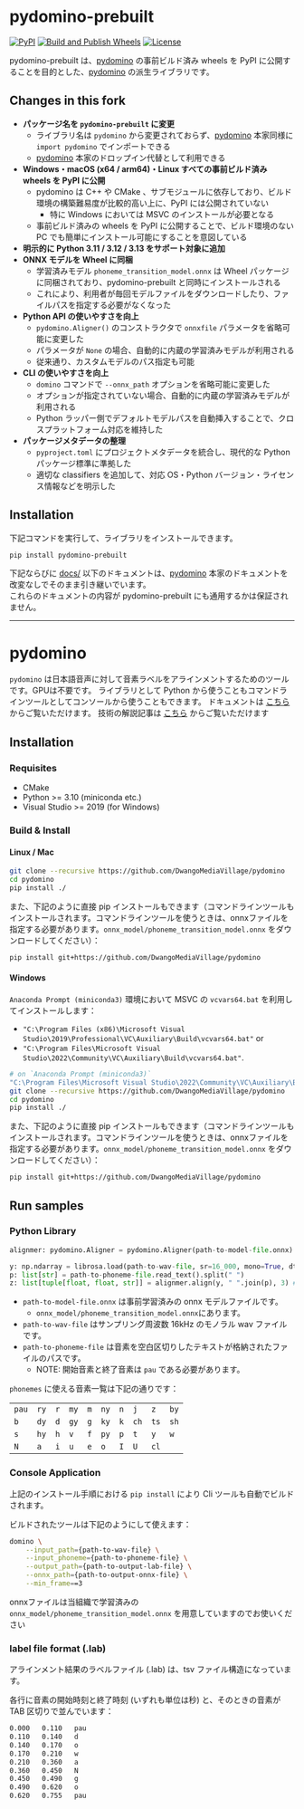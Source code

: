 # pydomino-prebuilt

[![PyPI](https://img.shields.io/pypi/v/pydomino-prebuilt.svg)](https://pypi.python.org/pypi/pydomino-prebuilt)
[![Build and Publish Wheels](https://github.com/tsukumijima/pydomino-prebuilt/actions/workflows/build-wheels.yml/badge.svg)](https://github.com/tsukumijima/pydomino-prebuilt/actions/workflows/build-wheels.yml)
[![License](https://img.shields.io/badge/license-MIT-brightgreen.svg?style=flat)](LICENSE.md)

pydomino-prebuilt は、[pydomino](https://github.com/DwangoMediaVillage/pydomino) の事前ビルド済み wheels を PyPI に公開することを目的とした、[pydomino](https://github.com/DwangoMediaVillage/pydomino) の派生ライブラリです。

## Changes in this fork

- **パッケージ名を `pydomino-prebuilt` に変更**
  - ライブラリ名は `pydomino` から変更されておらず、[pydomino](https://github.com/DwangoMediaVillage/pydomino) 本家同様に `import pydomino` でインポートできる
  - [pydomino](https://github.com/DwangoMediaVillage/pydomino) 本家のドロップイン代替として利用できる
- **Windows・macOS (x64 / arm64)・Linux すべての事前ビルド済み wheels を PyPI に公開**
  - pydomino は C++ や CMake 、サブモジュールに依存しており、ビルド環境の構築難易度が比較的高い上に、PyPI には公開されていない
    - 特に Windows においては MSVC のインストールが必要となる
  - 事前ビルド済みの wheels を PyPI に公開することで、ビルド環境のない PC でも簡単にインストール可能にすることを意図している
- **明示的に Python 3.11 / 3.12 / 3.13 をサポート対象に追加**
- **ONNX モデルを Wheel に同梱**
  - 学習済みモデル `phoneme_transition_model.onnx` は Wheel パッケージに同梱されており、pydomino-prebuilt と同時にインストールされる
  - これにより、利用者が毎回モデルファイルをダウンロードしたり、ファイルパスを指定する必要がなくなった
- **Python API の使いやすさを向上**
  - `pydomino.Aligner()` のコンストラクタで `onnxfile` パラメータを省略可能に変更した
  - パラメータが `None` の場合、自動的に内蔵の学習済みモデルが利用される
  - 従来通り、カスタムモデルのパス指定も可能
- **CLI の使いやすさを向上**
  - `domino` コマンドで `--onnx_path` オプションを省略可能に変更した
  - オプションが指定されていない場合、自動的に内蔵の学習済みモデルが利用される
  - Python ラッパー側でデフォルトモデルパスを自動挿入することで、クロスプラットフォーム対応を維持した
- **パッケージメタデータの整理**
  - `pyproject.toml` にプロジェクトメタデータを統合し、現代的な Python パッケージ標準に準拠した
  - 適切な classifiers を追加して、対応 OS・Python バージョン・ライセンス情報などを明示した

## Installation

下記コマンドを実行して、ライブラリをインストールできます。

```bash
pip install pydomino-prebuilt
```

下記ならびに [docs/](docs/) 以下のドキュメントは、[pydomino](https://github.com/DwangoMediaVillage/pydomino) 本家のドキュメントを改変なしでそのまま引き継いでいます。  
これらのドキュメントの内容が pydomino-prebuilt にも通用するかは保証されません。

-------

# pydomino

`pydomino` は日本語音声に対して音素ラベルをアラインメントするためのツールです。GPUは不要です。
ライブラリとして Python から使うこともコマンドラインツールとしてコンソールから使うこともできます。
ドキュメントは [こちら](https://dwangomediavillage.github.io/pydomino/) からご覧いただけます。
技術の解説記事は [こちら](https://dmv.nico/ja/articles/domino_phoneme_transition/) からご覧いただけます

## Installation

### Requisites

- CMake
- Python >= 3.10 (miniconda etc.)
- Visual Studio >= 2019 (for Windows)

### Build & Install

#### Linux / Mac

```sh
git clone --recursive https://github.com/DwangoMediaVillage/pydomino
cd pydomino
pip install ./
```

また、下記のように直接 pip インストールもできます（コマンドラインツールもインストールされます。コマンドラインツールを使うときは、onnxファイルを指定する必要があります。`onnx_model/phoneme_transition_model.onnx` をダウンロードしてください）：

```sh
pip install git+https://github.com/DwangoMediaVillage/pydomino
```


#### Windows

`Anaconda Prompt (miniconda3)` 環境において MSVC の `vcvars64.bat` を利用してインストールします：

* `"C:\Program Files (x86)\Microsoft Visual Studio\2019\Professional\VC\Auxiliary\Build\vcvars64.bat"` or
* `"C:\Program Files\Microsoft Visual Studio\2022\Community\VC\Auxiliary\Build\vcvars64.bat"`.

```sh
# on `Anaconda Prompt (miniconda3)`
"C:\Program Files\Microsoft Visual Studio\2022\Community\VC\Auxiliary\Build\vcvars64.bat"
git clone --recursive https://github.com/DwangoMediaVillage/pydomino
cd pydomino
pip install ./
```

また、下記のように直接 pip インストールもできます（コマンドラインツールもインストールされます。コマンドラインツールを使うときは、onnxファイルを指定する必要があります。`onnx_model/phoneme_transition_model.onnx` をダウンロードしてください）：

```sh
pip install git+https://github.com/DwangoMediaVillage/pydomino
```

## Run samples

### Python Library

```py
alignmer: pydomino.Aligner = pydomino.Aligner(path-to-model-file.onnx)

y: np.ndarray = librosa.load(path-to-wav-file, sr=16_000, mono=True, dtype=np.float32)[0]
p: list[str] = path-to-phoneme-file.read_text().split(" ")
z: list[tuple[float, float, str]] = alignmer.align(y, " ".join(p), 3) # [(start_time_sec, end_time_sec, phoneme_str)]
```

* `path-to-model-file.onnx` は事前学習済みの onnx モデルファイルです。
  * `onnx_model/phoneme_transition_model.onnx`にあります。
* `path-to-wav-file` はサンプリング周波数 16kHz のモノラル wav ファイルです。
* `path-to-phoneme-file` は音素を空白区切りしたテキストが格納されたファイルのパスです。
  * NOTE: 開始音素と終了音素は `pau` である必要があります。

`phonemes` に使える音素一覧は下記の通りです：

|       |      |     |      |     |      |     |      |      |      |
| ----- | ---- | --- | ---- | --- | ---- | --- | ---- | ---- | ---- |
| `pau` | `ry` | `r` | `my` | `m` | `ny` | `n` | `j`  | `z`  | `by` |
| `b`   | `dy` | `d` | `gy` | `g` | `ky` | `k` | `ch` | `ts` | `sh` |
| `s`   | `hy` | `h` | `v`  | `f` | `py` | `p` | `t`  | `y`  | `w`  |
| `N`   | `a`  | `i` | `u`  | `e` | `o`  | `I` | `U`  | `cl` |      |

### Console Application

上記のインストール手順における `pip install` により Cli ツールも自動でビルドされます。

ビルドされたツールは下記のようにして使えます：

```sh
domino \
    --input_path={path-to-wav-file} \
    --input_phoneme={path-to-phoneme-file} \
    --output_path={path-to-output-lab-file} \
    --onnx_path={path-to-output-onnx-file} \
    --min_frame==3
```

onnxファイルは当組織で学習済みの `onnx_model/phoneme_transition_model.onnx` を用意していますのでお使いください

### label file format (.lab)

アラインメント結果のラベルファイル (.lab) は、tsv ファイル構造になっています。

各行に音素の開始時刻と終了時刻 (いずれも単位は秒) と、そのときの音素が TAB 区切りで並んでいます：

```txt
0.000	0.110	pau
0.110	0.140	d
0.140	0.170	o
0.170	0.210	w
0.210	0.360	a
0.360	0.450	N
0.450	0.490	g
0.490	0.620	o
0.620	0.755	pau
```
